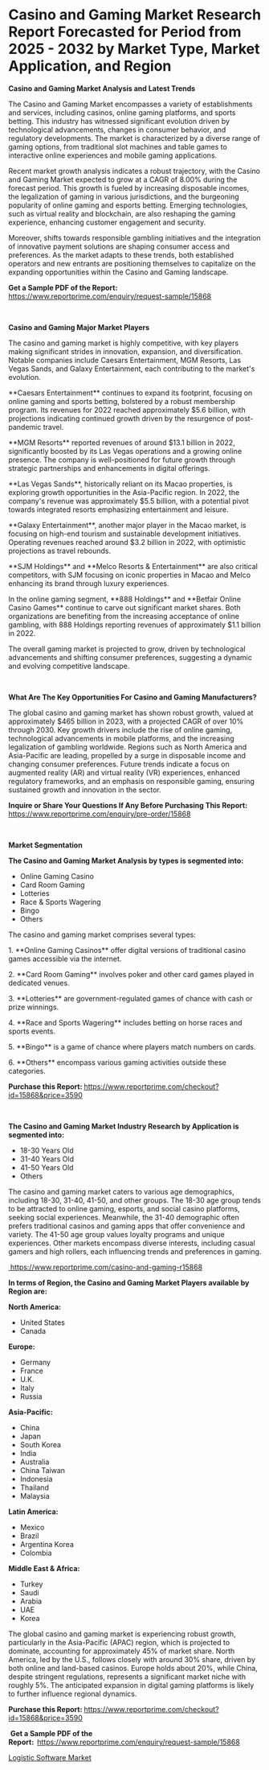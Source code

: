 <p><h1>Casino and Gaming Market Research Report Forecasted for Period from 2025 -  2032 by Market Type, Market Application, and Region</h1></p><p><strong>Casino and Gaming Market Analysis and Latest Trends</strong></p>
<p><p>The Casino and Gaming Market encompasses a variety of establishments and services, including casinos, online gaming platforms, and sports betting. This industry has witnessed significant evolution driven by technological advancements, changes in consumer behavior, and regulatory developments. The market is characterized by a diverse range of gaming options, from traditional slot machines and table games to interactive online experiences and mobile gaming applications.</p><p>Recent market growth analysis indicates a robust trajectory, with the Casino and Gaming Market expected to grow at a CAGR of 8.00% during the forecast period. This growth is fueled by increasing disposable incomes, the legalization of gaming in various jurisdictions, and the burgeoning popularity of online gaming and esports betting. Emerging technologies, such as virtual reality and blockchain, are also reshaping the gaming experience, enhancing customer engagement and security.</p><p>Moreover, shifts towards responsible gambling initiatives and the integration of innovative payment solutions are shaping consumer access and preferences. As the market adapts to these trends, both established operators and new entrants are positioning themselves to capitalize on the expanding opportunities within the Casino and Gaming landscape.</p></p>
<p><strong>Get a Sample PDF of the Report:&nbsp;</strong> <a href="https://www.reportprime.com/enquiry/request-sample/15868?utm_campaign=2294&utm_medium=2&utm_source=Github&utm_content=ia&utm_term=20032025&utm_id=casino-and-gaming">https://www.reportprime.com/enquiry/request-sample/15868</a></p>
<p>&nbsp;</p>
<p><strong>Casino and Gaming Major Market Players</strong></p>
<p><p>The casino and gaming market is highly competitive, with key players making significant strides in innovation, expansion, and diversification. Notable companies include Caesars Entertainment, MGM Resorts, Las Vegas Sands, and Galaxy Entertainment, each contributing to the market's evolution.</p><p>**Caesars Entertainment** continues to expand its footprint, focusing on online gaming and sports betting, bolstered by a robust membership program. Its revenues for 2022 reached approximately $5.6 billion, with projections indicating continued growth driven by the resurgence of post-pandemic travel.</p><p>**MGM Resorts** reported revenues of around $13.1 billion in 2022, significantly boosted by its Las Vegas operations and a growing online presence. The company is well-positioned for future growth through strategic partnerships and enhancements in digital offerings.</p><p>**Las Vegas Sands**, historically reliant on its Macao properties, is exploring growth opportunities in the Asia-Pacific region. In 2022, the company's revenue was approximately $5.5 billion, with a potential pivot towards integrated resorts emphasizing entertainment and leisure.</p><p>**Galaxy Entertainment**, another major player in the Macao market, is focusing on high-end tourism and sustainable development initiatives. Operating revenues reached around $3.2 billion in 2022, with optimistic projections as travel rebounds.</p><p>**SJM Holdings** and **Melco Resorts & Entertainment** are also critical competitors, with SJM focusing on iconic properties in Macao and Melco enhancing its brand through luxury experiences.</p><p>In the online gaming segment, **888 Holdings** and **Betfair Online Casino Games** continue to carve out significant market shares. Both organizations are benefiting from the increasing acceptance of online gambling, with 888 Holdings reporting revenues of approximately $1.1 billion in 2022.</p><p>The overall gaming market is projected to grow, driven by technological advancements and shifting consumer preferences, suggesting a dynamic and evolving competitive landscape.</p></p>
<p>&nbsp;</p>
<p><strong>What Are The Key Opportunities For Casino and Gaming Manufacturers?</strong></p>
<p><p>The global casino and gaming market has shown robust growth, valued at approximately $465 billion in 2023, with a projected CAGR of over 10% through 2030. Key growth drivers include the rise of online gaming, technological advancements in mobile platforms, and the increasing legalization of gambling worldwide. Regions such as North America and Asia-Pacific are leading, propelled by a surge in disposable income and changing consumer preferences. Future trends indicate a focus on augmented reality (AR) and virtual reality (VR) experiences, enhanced regulatory frameworks, and an emphasis on responsible gaming, ensuring sustained growth and innovation in the sector.</p></p>
<p><strong>Inquire or Share Your Questions If Any Before Purchasing This Report:</strong> <a href="https://www.reportprime.com/enquiry/pre-order/15868?utm_campaign=2294&utm_medium=2&utm_source=Github&utm_content=ia&utm_term=20032025&utm_id=casino-and-gaming">https://www.reportprime.com/enquiry/pre-order/15868</a></p>
<p>&nbsp;</p>
<p><strong>Market Segmentation</strong></p>
<p><strong>The Casino and Gaming Market Analysis by types is segmented into:</strong></p>
<p><ul><li>Online Gaming Casino</li><li>Card Room Gaming</li><li>Lotteries</li><li>Race & Sports Wagering</li><li>Bingo</li><li>Others</li></ul></p>
<p><p>The casino and gaming market comprises several types: </p><p>1. **Online Gaming Casinos** offer digital versions of traditional casino games accessible via the internet.</p><p>2. **Card Room Gaming** involves poker and other card games played in dedicated venues.</p><p>3. **Lotteries** are government-regulated games of chance with cash or prize winnings.</p><p>4. **Race and Sports Wagering** includes betting on horse races and sports events.</p><p>5. **Bingo** is a game of chance where players match numbers on cards.</p><p>6. **Others** encompass various gaming activities outside these categories.</p></p>
<p><strong>Purchase this Report:&nbsp;</strong><a href="https://www.reportprime.com/checkout?id=15868&price=3590&utm_campaign=2294&utm_medium=2&utm_source=Github&utm_content=ia&utm_term=20032025&utm_id=casino-and-gaming">https://www.reportprime.com/checkout?id=15868&price=3590</a></p>
<p>&nbsp;</p>
<p><strong>The Casino and Gaming Market Industry Research by Application is segmented into:</strong></p>
<p><ul><li>18-30 Years Old</li><li>31-40 Years Old</li><li>41-50 Years Old</li><li>Others</li></ul></p>
<p><p>The casino and gaming market caters to various age demographics, including 18-30, 31-40, 41-50, and other groups. The 18-30 age group tends to be attracted to online gaming, esports, and social casino platforms, seeking social experiences. Meanwhile, the 31-40 demographic often prefers traditional casinos and gaming apps that offer convenience and variety. The 41-50 age group values loyalty programs and unique experiences. Other markets encompass diverse interests, including casual gamers and high rollers, each influencing trends and preferences in gaming.</p></p>
<p><a href="https://www.reportprime.com/casino-and-gaming-r15868?utm_campaign=2294&utm_medium=2&utm_source=Github&utm_content=ia&utm_term=20032025&utm_id=casino-and-gaming">&nbsp;https://www.reportprime.com/casino-and-gaming-r15868</a></p>
<p><strong>In terms of Region, the Casino and Gaming Market Players available by Region are:</strong></p>
<p>
    <p> <strong> North America: </strong>
        <ul>
            <li>United States</li>
            <li>Canada</li>
        </ul>
        </p> 
    <p> <strong> Europe: </strong>
        <ul>
            <li>Germany</li>
            <li>France</li>
            <li>U.K.</li>
            <li>Italy</li>
            <li>Russia</li>
        </ul>
        </p> 
    <p> <strong> Asia-Pacific: </strong>
        <ul>
            <li>China</li>
            <li>Japan</li>
            <li>South Korea</li>
            <li>India</li>
            <li>Australia</li>
            <li>China Taiwan</li>
            <li>Indonesia</li>
            <li>Thailand</li>
            <li>Malaysia</li>
        </ul>
        </p> 
    <p> <strong> Latin America: </strong>
        <ul>
            <li>Mexico</li>
            <li>Brazil</li>
            <li>Argentina Korea</li>
            <li>Colombia</li>
        </ul>
        </p> 
    <p> <strong> Middle East & Africa: </strong>
        <ul>
            <li>Turkey</li>
            <li>Saudi</li>
            <li>Arabia</li>
            <li>UAE</li>
            <li>Korea</li>
        </ul>
    </p>
    </p>
<p><p>The global casino and gaming market is experiencing robust growth, particularly in the Asia-Pacific (APAC) region, which is projected to dominate, accounting for approximately 45% of market share. North America, led by the U.S., follows closely with around 30% share, driven by both online and land-based casinos. Europe holds about 20%, while China, despite stringent regulations, represents a significant market niche with roughly 5%. The anticipated expansion in digital gaming platforms is likely to further influence regional dynamics.</p></p>
<p><strong>Purchase this Report: </strong><a href="https://www.reportprime.com/checkout?id=15868&price=3590&utm_campaign=2294&utm_medium=2&utm_source=Github&utm_content=ia&utm_term=20032025&utm_id=casino-and-gaming">https://www.reportprime.com/checkout?id=15868&price=3590</a></p>
<p>&nbsp;<strong>Get a Sample PDF of the Report:&nbsp;&nbsp;</strong><a href="https://www.reportprime.com/enquiry/request-sample/15868?utm_campaign=2294&utm_medium=2&utm_source=Github&utm_content=ia&utm_term=20032025&utm_id=casino-and-gaming">https://www.reportprime.com/enquiry/request-sample/15868</a></p>
<p><strong></strong></p>
<p><p><a href="https://github.com/baetahassaz6/Market-Research-Report-List-1/blob/main/logistic-software-market.md?utm_campaign=2294&utm_medium=2&utm_source=Github&utm_content=ia&utm_term=20032025&utm_id=casino-and-gaming">Logistic Software Market</a></p></p>